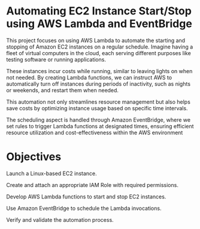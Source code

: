 # Automating EC2 Instance Start/Stop using AWS Lambda and EventBridge
This project focuses on using AWS Lambda to automate the starting and stopping of Amazon EC2 instances on a regular schedule. Imagine having a fleet of virtual computers in the cloud, each serving different purposes like testing software or running applications. 

These instances incur costs while running, similar to leaving lights on when not needed. By creating Lambda functions, we can instruct AWS to automatically turn off instances during periods of inactivity, such as nights or weekends, and restart them when needed.

This automation not only streamlines resource management but also helps save costs by optimizing instance usage based on specific time intervals. 

The scheduling aspect is handled through Amazon EventBridge, where we set rules to trigger Lambda functions at designated times, ensuring efficient resource utilization and cost-effectiveness within the AWS environment


# Objectives
Launch a Linux-based EC2 instance.

Create and attach an appropriate IAM Role with required permissions.

Develop AWS Lambda functions to start and stop EC2 instances.

Use Amazon EventBridge to schedule the Lambda invocations.

Verify and validate the automation process.

